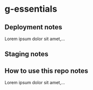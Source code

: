 # g-essentials
## Deployment notes
Lorem ipsum dolor sit amet,...
## Staging notes

## How to use this repo notes
Lorem ipsum dolor sit amet,...
